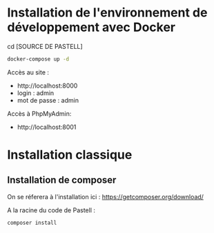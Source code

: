 # Installation de l'environnement de développement avec Docker

cd [SOURCE DE PASTELL]

```bash
docker-compose up -d
```
 
Accès au site : 
- http://localhost:8000
- login : admin
- mot de passe : admin

Accès à PhpMyAdmin:
- http://localhost:8001

# Installation classique

## Installation de composer

On se réferera à l'installation ici : https://getcomposer.org/download/

A la racine du code de Pastell : 
```bash
composer install
```



